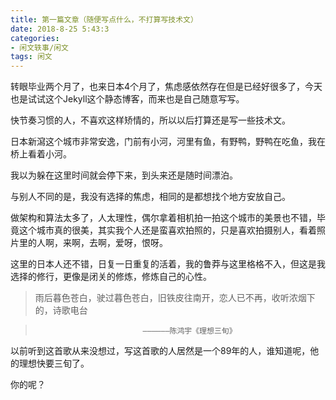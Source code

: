 ```yaml
---
title: 第一篇文章（随便写点什么，不打算写技术文）
date: 2018-8-25 5:43:3
categories:
- 闲文轶事/闲文
tags: 闲文
---
```


转眼毕业两个月了，也来日本4个月了，焦虑感依然存在但是已经好很多了，今天也是试试这个Jekyll这个静态博客，而来也是自己随意写写。

快节奏习惯的人，不喜欢这样矫情的，所以以后打算还是写一些技术文。

日本新瀉这个城市非常安逸，门前有小河，河里有鱼，有野鸭，野鸭在吃鱼，我在桥上看着小河。

我以为躲在这里时间就会停下来，到头来还是随时间漂泊。

与别人不同的是，我没有选择的焦虑，相同的是都想找个地方安放自己。

做架构和算法太多了，人太理性，偶尔拿着相机拍一拍这个城市的美景也不错，毕竟这个城市真的很美，其实我个人还是蛮喜欢拍照的，只是喜欢拍摄别人，看着照片里的人啊，来啊，去啊，爱呀，恨呀。

这里的日本人还不错，日复一日重复的活着，我的鲁莽与这里格格不入，但这是我选择的修行，更像是闭关的修炼，修炼自己的心性。

>雨后暮色苍白，驶过暮色苍白，旧铁皮往南开，恋人已不再，收听浓烟下的，诗歌电台

>                             ——————陈鸿宇《理想三旬》

以前听到这首歌从来没想过，写这首歌的人居然是一个89年的人，谁知道呢，他的理想快要三旬了。

你的呢？
